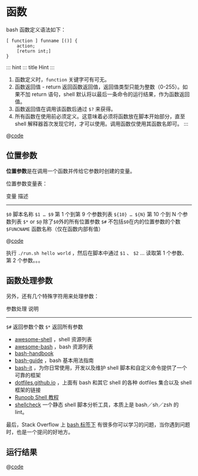 # 函数

bash 函数定义语法如下：

``` text
[ function ] funname [()] {
    action;
    [return int;]
}
```

::: hint
::: title
Hint
:::

1.  函数定义时，`function` 关键字可有可无。
2.  函数返回值 - return
    返回函数返回值，返回值类型只能为整数（0-255）。如果不加 return
    语句，shell 默认将以最后一条命令的运行结果，作为函数返回值。
3.  函数返回值在调用该函数后通过 `$?` 来获得。
4.  所有函数在使用前必须定义。这意味着必须将函数放在脚本开始部分，直至
    shell 解释器首次发现它时，才可以使用。调用函数仅使用其函数名即可。
:::


@[code](./6_function/operation.sh)


## 位置参数

**位置参数**是在调用一个函数并传给它参数时创建的变量。

位置参数变量表：

  变量             描述
  ---------------- --------------------------------
  `$0`             脚本名称
  `$1 … $9`        第 1 个到第 9 个参数列表
  `${10} … ${N}`   第 10 个到 N 个参数列表
  `$*` or `$@`     除了`$0`外的所有位置参数
  `$#`             不包括`$0`在内的位置参数的个数
  `$FUNCNAME`      函数名称（仅在函数内部有值）

@[code](./6_function/run.sh)


执行 `./run.sh hello world` ，然后在脚本中通过 `$1` 、 `$2` \... 读取第
1 个参数、第 2 个参数。。。

## 函数处理参数

另外，还有几个特殊字符用来处理参数：

  参数处理   说明
  ---------- --------------
  `$#`       返回参数个数
  `$*`       返回所有参数

-   [awesome-shell](https://github.com/alebcay/awesome-shell) ，shell
    资源列表
-   [awesome-bash](https://github.com/awesome-lists/awesome-bash) ，bash
    资源列表
-   [bash-handbook](https://github.com/denysdovhan/bash-handbook)
-   [bash-guide](https://github.com/vuuihc/bash-guide) ，bash
    基本用法指南
-   [bash-it](https://github.com/Bash-it/bash-it)
    ，为你日常使用，开发以及维护 shell
    脚本和自定义命令提供了一个可靠的框架
-   [dotfiles.github.io](http://dotfiles.github.io/) ，上面有 bash
    和其它 shell 的各种 dotfiles 集合以及 shell 框架的链接
-   [Runoob Shell 教程](http://www.runoob.com/linux/linux-shell.html)
-   [shellcheck](https://github.com/koalaman/shellcheck) 一个静态 shell
    脚本分析工具，本质上是 bash／sh／zsh 的 lint。

最后，Stack Overflow 上 [bash
标签下](https://stackoverflow.com/questions/tagged/bash)
有很多你可以学习的问题，当你遇到问题时，也是一个提问的好地方。

## 运行结果

@[code](./6_function/result.sh)

